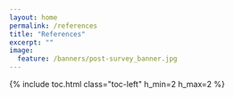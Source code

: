 ```yaml
---
layout: home
permalink: /references
title: "References"
excerpt: ""
image:
  feature: /banners/post-survey_banner.jpg
---
```

{% include toc.html class="toc-left" h_min=2 h_max=2 %}
